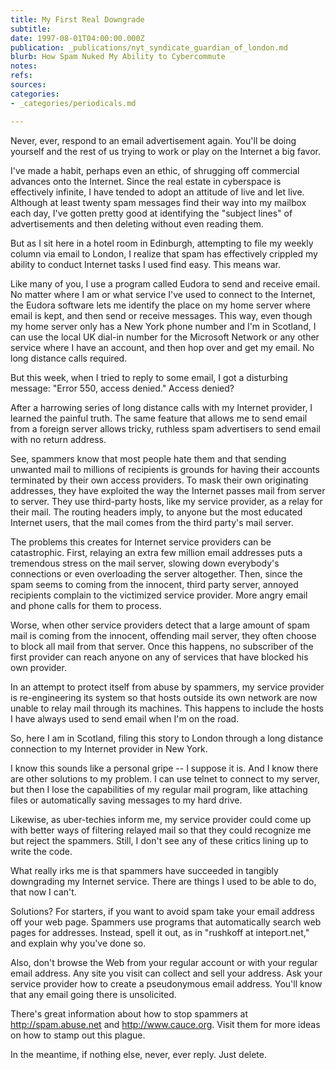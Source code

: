```yaml
---
title: My First Real Downgrade
subtitle: 
date: 1997-08-01T04:00:00.000Z
publication: _publications/nyt_syndicate_guardian_of_london.md
blurb: How Spam Nuked My Ability to Cybercommute
notes: 
refs: 
sources: 
categories:
- _categories/periodicals.md

---
```

Never, ever, respond to an email advertisement again. You'll be doing yourself and the rest of us trying to work or play on the Internet a big favor.

I've made a habit, perhaps even an ethic, of shrugging off commercial advances onto the Internet. Since the real estate in cyberspace is effectively infinite, I have tended to adopt an attitude of live and let live. Although at least twenty spam messages find their way into my mailbox each day, I've gotten pretty good at identifying the "subject lines" of advertisements and then deleting without even reading them.

But as I sit here in a hotel room in Edinburgh, attempting to file my weekly column via email to London, I realize that spam has effectively crippled my ability to conduct Internet tasks I used find easy. This means war.

Like many of you, I use a program called Eudora to send and receive email. No matter where I am or what service I've used to connect to the Internet, the Eudora software lets me identify the place on my home server where email is kept, and then send or receive messages. This way, even though my home server only has a New York phone number and I'm in Scotland, I can use the local UK dial-in number for the Microsoft Network or any other service where I have an account, and then hop over and get my email. No long distance calls required.

But this week, when I tried to reply to some email, I got a disturbing message: "Error 550, access denied." Access denied?

After a harrowing series of long distance calls with my Internet provider, I learned the painful truth. The same feature that allows me to send email from a foreign server allows tricky, ruthless spam advertisers to send email with no return address.

See, spammers know that most people hate them and that sending unwanted mail to millions of recipients is grounds for having their accounts terminated by their own access providers. To mask their own originating addresses, they have exploited the way the Internet passes mail from server to server. They use third-party hosts, like my service provider, as a relay for their mail. The routing headers imply, to anyone but the most educated Internet users, that the mail comes from the third party's mail server.

The problems this creates for Internet service providers can be catastrophic. First, relaying an extra few million email addresses puts a tremendous stress on the mail server, slowing down everybody's connections or even overloading the server altogether. Then, since the spam seems to coming from the innocent, third party server, annoyed recipients complain to the victimized service provider. More angry email and phone calls for them to process.

Worse, when other service providers detect that a large amount of spam mail is coming from the innocent, offending mail server, they often choose to block all mail from that server. Once this happens, no subscriber of the first provider can reach anyone on any of services that have blocked his own provider.

In an attempt to protect itself from abuse by spammers, my service provider is re-engineering its system so that hosts outside its own network are now unable to relay mail through its machines. This happens to include the hosts I have always used to send email when I'm on the road.

So, here I am in Scotland, filing this story to London through a long distance connection to my Internet provider in New York.

I know this sounds like a personal gripe -- I suppose it is. And I know there are other solutions to my problem. I can use telnet to connect to my server, but then I lose the capabilities of my regular mail program, like attaching files or automatically saving messages to my hard drive.

Likewise, as uber-techies inform me, my service provider could come up with better ways of filtering relayed mail so that they could recognize me but reject the spammers. Still, I don't see any of these critics lining up to write the code.

What really irks me is that spammers have succeeded in tangibly downgrading my Internet service. There are things I used to be able to do, that now I can't.

Solutions? For starters, if you want to avoid spam take your email address off your web page. Spammers use programs that automatically search web pages for addresses. Instead, spell it out, as in "rushkoff at inteport.net," and explain why you've done so.

Also, don't browse the Web from your regular account or with your regular email address. Any site you visit can collect and sell your address. Ask your service provider how to create a pseudonymous email address. You'll know that any email going there is unsolicited.

There's great information about how to stop spammers at http://spam.abuse.net and http://www.cauce.org. Visit them for more ideas on how to stamp out this plague.

In the meantime, if nothing else, never, ever reply. Just delete.